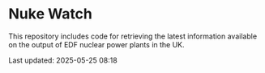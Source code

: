 # Nuke Watch

This repository includes code for retrieving the latest information available on the output of EDF nuclear power plants in the UK.

Last updated: 2025-05-25 08:18